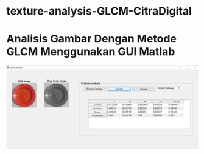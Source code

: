 # texture-analysis-GLCM-CitraDigital

<h1>Analisis Gambar Dengan Metode GLCM Menggunakan GUI Matlab </h1>

![alt text](https://github.com/JanuwaPutra/texture-analysis-GLCM-CitraDigital/blob/main/Screenshoot/Screenshot%202023-09-17%20090951.png?raw=true)
